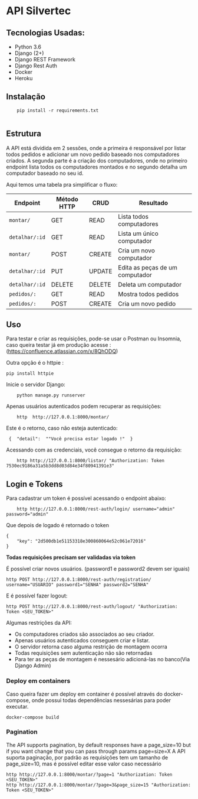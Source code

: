 # API Silvertec


## Tecnologias Usadas:
- Python 3.6
- Django (2+)
- Django REST Framework
- Django Rest Auth
- Docker
- Heroku

## Instalação
```
	pip install -r requirements.txt
	
```
## Estrutura

A API está dividida em 2 sessões, onde a primeira é responsável por listar todos pedidos e adicionar um novo pedido baseado nos computadores criados.
A segunda parte é a criação dos computadores, onde no primeiro endpoint lista todos os computadores montados e no segundo detalha um computador baseado no seu id.

Aqui temos uma tabela pra simplificar o fluxo:

Endpoint | Método HTTP  | CRUD  | Resultado
-- | -- |-- |--
`montar/` | GET | READ | Lista todos computadores 
`detalhar/:id` | GET | READ | Lista um único computador
`montar/`| POST | CREATE | Cria um novo computador
`detalhar/:id` | PUT | UPDATE | Edita as peças de um computador
`detalhar/:id` | DELETE | DELETE | Deleta um computador
`pedidos/:` | GET | READ | Mostra todos pedidos
`pedidos/:` | POST | CREATE | Cria um novo pedido


## Uso

Para testar e criar as requisições, pode-se usar o Postman ou Insomnia, caso queira testar já em produção acesse :
(https://confluence.atlassian.com/x/8QhODQ)


Outra opção é o httpie :
```
pip install httpie
```

Inicie o servidor Django:
```
	python manage.py runserver
```
Apenas usuários autenticados podem recuperar as requisições:
```
	http  http://127.0.0.1:8000/montar/
```
Este é o retorno, caso não esteja autenticado:
```
 {  "detail":  ""Você precisa estar logado !"  }
```
Acessando com as credenciais, você consegue o retorno da requisição:
```
	http http://127.0.0.1:8000/listar/ "Authorization: Token 7530ec9186a31a5b3dd8d03d84e34f80941391e3"
```


## Login e Tokens

Para cadastrar um token é possível acessando o endpoint abaixo:
```
	http http://127.0.0.1:8000/rest-auth/login/ username="admin" password="admin"
```
Que depois de logado é retornado o token
```
{
    "key": "2d500db1e51153318e300860064e52c061e72016"
}
```
**Todas requisições precisam ser validadas via token**

É possível criar novos usuários. (password1 e password2 devem ser iguais)
```
http POST http://127.0.0.1:8000/rest-auth/registration/ username="USUARIO" password1="SENHA" password2="SENHA"
```
E é possível fazer logout:
```
http POST http://127.0.0.1:8000/rest-auth/logout/ "Authorization: Token <SEU_TOKEN>" 
```

Algumas restrições da API:
-   Os computadores criados são associados ao seu criador.
-   Apenas usuários autenticados conseguem criar e listar.
-   O servidor retorna caso alguma restrição de montagem ocorra
-   Todas requisições sem autenticação não são retornadas
-   Para ter as peças de montagem é nessesário adicioná-las no banco(Via Django Admin)


### Deploy em containers

Caso queira fazer um deploy em container é possível através do docker-compose, onde possui todas dependências nessesárias para poder executar.

```
docker-compose build
```


### Pagination
The API supports pagination, by default responses have a page_size=10 but if you want change that you can pass through params page=size=X
A API suporta paginação, por padrão as requisições tem um tamanho de page_size=10, mas é possível editar esse valor caso necessário

```
http http://127.0.0.1:8000/montar/?page=1 "Authorization: Token <SEU_TOKEN>"
http http://127.0.0.1:8000/montar/?page=3&page_size=15 "Authorization: Token <SEU_TOKEN>"
```
